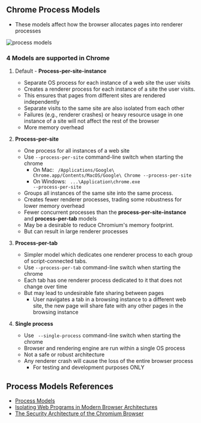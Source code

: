 ## Chrome Process Models

- These models affect how the browser allocates pages into renderer processes

![process models](https://developers.google.com/web/updates/images/inside-browser/part1/servicfication.svg)
### 4 Models are supported in Chrome

1. Default - **Process-per-site-instance**
    - Separate OS process for each instance of a web site the user visits
    - Creates a renderer process for each instance of a site the user visits. 
    - This ensures that pages from different sites are rendered independently
    - Separate visits to the same site are also isolated from each other 
    - Failures (e.g., renderer crashes) or heavy resource usage in one instance of a site will not affect the rest of the browser
    - More memory overhead

2. **Process-per-site**
    - One process for all instances of a web site
    - Use  <code>--process-per-site</code> command-line switch when starting the chrome
        - On Mac: <code> /Applications/Google\ Chrome.app/Contents/MacOS/Google\ Chrome --process-per-site</code>
        - On Windows: <code> ...\Application\chrome.exe --process-per-site</code>
    - Groups all instances of the same site into the same process. 
    - Creates fewer renderer processes, trading some robustness for lower memory overhead 
    - Fewer concurrent processes than the **process-per-site-instance** and **process-per-tab** models
    - May be a desirable to reduce Chromium's memory footprint.
    - But can result in large renderer processes

3. **Process-per-tab**
    - Simpler model which dedicates one renderer process to each group of script-connected tabs. 
    - Use  <code>--process-per-tab</code> command-line switch when starting the chrome
    - Each tab has one renderer process dedicated to it that does not change over time
    - But may lead to undesirable fate sharing between pages 
        -  User navigates a tab in a browsing instance to a different web site, the new page will share fate with any other pages in the browsing instance

4. **Single process**
    - Use  <code> --single-process</code> command-line switch when starting the chrome
    - Browser and rendering engine are run within a single OS process
    - Not a safe or robust architecture 
    - Any renderer crash will cause the loss of the entire browser process
        - For testing and development purposes ONLY


## Process Models References
- [Process Models](https://www.chromium.org/developers/design-documents/process-models)
- [Isolating Web Programs in Modern Browser Architectures](https://4310b1a9-a-c71d7a1b-s-sites.googlegroups.com/a/charlesreis.com/home/research/publications/eurosys-2009.pdf?attachauth=ANoY7crBEc7DfAxLpuGxLGNZGUXU-8-ctteQwZNSdK2MDNhDwcAkTK0anQSB_D0MY10akchV01sh5AGiLVb0iZ54KrisaaX30u6cGUHeIVi89303VkM3jOKEGIRwyHxM7zCGtEi3p6S9r9qLm_2pYXI83foUTTzhA7TYJP_QFIoM7pGmbUAw2DN7-F4m23pQAQd25UHEiPrMgq04qx-YHrx4PB6cYEnzYDRE3Xds7cwtQLPzubSNO30%3D&attredirects=0) 
- [The Security Architecture of the Chromium Browser](http://seclab.stanford.edu/websec/chromium/chromium-security-architecture.pdf)
